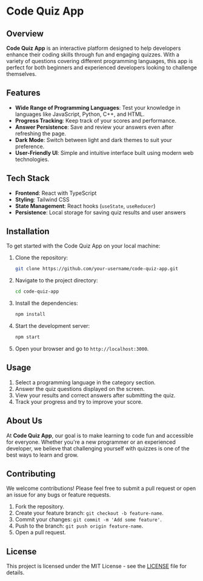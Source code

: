 # Code Quiz App

## Overview

**Code Quiz App** is an interactive platform designed to help developers enhance their coding skills through fun and engaging quizzes. With a variety of questions covering different programming languages, this app is perfect for both beginners and experienced developers looking to challenge themselves.

## Features

- **Wide Range of Programming Languages**: Test your knowledge in languages like JavaScript, Python, C++, and HTML.
- **Progress Tracking**: Keep track of your scores and performance.
- **Answer Persistence**: Save and review your answers even after refreshing the page.
- **Dark Mode**: Switch between light and dark themes to suit your preference.
- **User-Friendly UI**: Simple and intuitive interface built using modern web technologies.

## Tech Stack

- **Frontend**: React with TypeScript
- **Styling**: Tailwind CSS
- **State Management**: React hooks (`useState`, `useReducer`)
- **Persistence**: Local storage for saving quiz results and user answers

## Installation

To get started with the Code Quiz App on your local machine:

1. Clone the repository:

    ```bash
    git clone https://github.com/your-username/code-quiz-app.git
    ```

2. Navigate to the project directory:

    ```bash
    cd code-quiz-app
    ```

3. Install the dependencies:

    ```bash
    npm install
    ```

4. Start the development server:

    ```bash
    npm start
    ```

5. Open your browser and go to `http://localhost:3000`.

## Usage

1. Select a programming language in the category section.
2. Answer the quiz questions displayed on the screen.
3. View your results and correct answers after submitting the quiz.
4. Track your progress and try to improve your score.

## About Us

At **Code Quiz App**, our goal is to make learning to code fun and accessible for everyone. Whether you're a new programmer or an experienced developer, we believe that challenging yourself with quizzes is one of the best ways to learn and grow.

## Contributing

We welcome contributions! Please feel free to submit a pull request or open an issue for any bugs or feature requests.

1. Fork the repository.
2. Create your feature branch: `git checkout -b feature-name`.
3. Commit your changes: `git commit -m 'Add some feature'`.
4. Push to the branch: `git push origin feature-name`.
5. Open a pull request.

## License

This project is licensed under the MIT License - see the [LICENSE](LICENSE) file for details.
